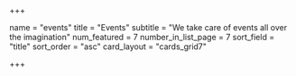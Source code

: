 +++

name = "events"
title = "Events"
subtitle = "We take care of events all over the imagination"
num_featured = 7
number_in_list_page = 7
sort_field = "title"
sort_order = "asc"
card_layout = "cards_grid7"


+++